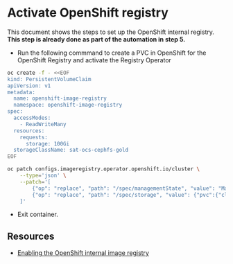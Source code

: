 # Activate OpenShift registry
This document shows the steps to set up the OpenShift internal registry. **This step is already done as part of the automation in step 5.**

- Run the following commmand to create a PVC in OpenShift for the OpenShift Registry and activate the Registry Operator
``` bash
oc create -f - <<EOF
kind: PersistentVolumeClaim
apiVersion: v1
metadata:
  name: openshift-image-registry
  namespace: openshift-image-registry
spec:
  accessModes:
    - ReadWriteMany
  resources:
    requests:
      storage: 100Gi
  storageClassName: sat-ocs-cephfs-gold
EOF

oc patch configs.imageregistry.operator.openshift.io/cluster \
    --type='json' \
    --patch='[
        {"op": "replace", "path": "/spec/managementState", "value": "Managed"},
        {"op": "replace", "path": "/spec/storage", "value": {"pvc":{"claim": "openshift-image-registry" }}}
    ]'
```
- Exit container.

## Resources
- <a href="https://www.ibm.com/docs/en/mas-cd/continuous-delivery?topic=requirements-enabling-openshift-internal-image-registry">Enabling the OpenShift internal image registry</a>

